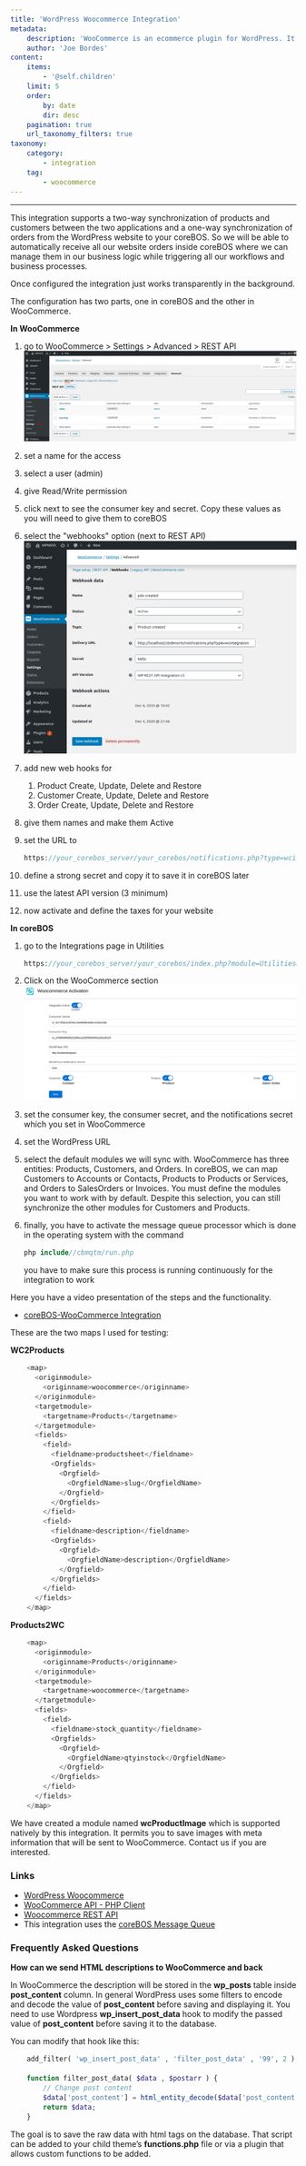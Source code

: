 ```yaml
---
title: 'WordPress Woocommerce Integration'
metadata:
    description: 'WooCommerce is an ecommerce plugin for WordPress. It makes creating and managing an online store simple, with reasonable levels of flexibility and several vital features such as inventory and tax management, secure payments, and shipping integration.'
    author: 'Joe Bordes'
content:
    items:
        - '@self.children'
    limit: 5
    order:
        by: date
        dir: desc
    pagination: true
    url_taxonomy_filters: true
taxonomy:
    category:
        - integration
    tag:
        - woocommerce 
---
```

---

This integration supports a two-way synchronization of products and
customers between the two applications and a one-way synchronization of
orders from the WordPress website to your coreBOS. So we will be able to
automatically receive all our website orders inside coreBOS where we can
manage them in our business logic while triggering all our workflows and
business processes.

Once configured the integration just works transparently in the
background.

The configuration has two parts, one in coreBOS and the other in
WooCommerce.

**In WooCommerce**

1.  go to WooCommerce &gt; Settings &gt; Advanced &gt; REST API
    ![](woocommercerestapi1.png?width=100%)

2.  set a name for the access
3.  select a user (admin)
4.  give Read/Write permission
5.  click next to see the consumer key and secret. Copy these values as
    you will need to give them to coreBOS
6.  select the "webhooks" option (next to REST API)
   ![](woocommercenot.png?width=90%)

7.  add new web hooks for
    1.  Product Create, Update, Delete and Restore
    2.  Customer Create, Update, Delete and Restore
    3.  Order Create, Update, Delete and Restore
8.  give them names and make them Active
9.  set the URL to
    ```php
    https://your_corebos_server/your_corebos/notifications.php?type=wcintegration
    ```
10. define a strong secret and copy it to save it in coreBOS later
11. use the latest API version (3 minimum)
12. now activate and define the taxes for your website

**In coreBOS**

1.  go to the Integrations page in Utilities
    ```php
    https://your_corebos_server/your_corebos/index.php?module=Utilities&action=index
    ```
2.  Click on the WooCommerce section
    ![](cbwoocommerceconfig.png?width=100%)

3.  set the consumer key, the consumer secret, and the notifications
    secret which you set in WooCommerce
4.  set the WordPress URL
5.  select the default modules we will sync with. WooCommerce has three
    entities: Products, Customers, and Orders. In coreBOS, we can map
    Customers to Accounts or Contacts, Products to Products or Services,
    and Orders to SalesOrders or Invoices. You must define the modules
    you want to work with by default. Despite this selection, you can
    still synchronize the other modules for Customers and Products.
6.  finally, you have to activate the message queue processor which is
    done in the operating system with the command
    ```php 
    php include//cbmqtm/run.php
    ``` 
    you have to make sure this process is
    running continuously for the integration to work

Here you have a video presentation of the steps and the functionality.

* <a href="https://www.youtube.com/watch?v=eUhGmZK4zlQ&t=30s">coreBOS-WooCommerce Integration</a>



These are the two maps I used for testing:

**WC2Products**

```php
    <map>
      <originmodule>
        <originname>woocommerce</originname>
      </originmodule>
      <targetmodule>
        <targetname>Products</targetname>
      </targetmodule>
      <fields>
        <field>
          <fieldname>productsheet</fieldname>
          <Orgfields>
            <Orgfield>
              <OrgfieldName>slug</OrgfieldName>
            </Orgfield>
          </Orgfields>
        </field>
        <field>
          <fieldname>description</fieldname>
          <Orgfields>
            <Orgfield>
              <OrgfieldName>description</OrgfieldName>
            </Orgfield>
          </Orgfields>
        </field>
      </fields>
    </map>
```

**Products2WC**
```php
    <map>
      <originmodule>
        <originname>Products</originname>
      </originmodule>
      <targetmodule>
        <targetname>woocommerce</targetname>
      </targetmodule>
      <fields>
        <field>
          <fieldname>stock_quantity</fieldname>
          <Orgfields>
            <Orgfield>
              <OrgfieldName>qtyinstock</OrgfieldName>
            </Orgfield>
          </Orgfields>
        </field>
      </fields>
    </map>
```

<div class="notices blue">
We have created a module named <strong>wcProductImage</strong> which is supported natively by this integration. It permits you to save images with meta information that will be sent to WooCommerce. Contact us if you are interested.
</div>

### Links

-   [WordPress Woocommerce](https://woocommerce.com/)
-   [WooCommerce API - PHP
    Client](https://github.com/woocommerce/wc-api-php)
-   [Woocommerce REST
    API](http://woocommerce.github.io/woocommerce-rest-api-docs/?php)
-   This integration uses the [coreBOS Message
    Queue](http://localhost/coreBOSDocumentation/developer-guide/architecture-concepts/corebos_mqtm)

### Frequently Asked Questions


<strong> How can we send HTML descriptions to WooCommerce and back </strong>

In WooCommerce the description will be stored in the **wp\_posts** table
inside **post\_content** column. In general WordPress uses some filters
to encode and decode the value of **post\_content** before saving and
displaying it. You need to use Wordpress **wp\_insert\_post\_data** hook
to modify the passed value of **post\_content** before saving it to the
database.

You can modify that hook like this:

```php
    add_filter( 'wp_insert_post_data' , 'filter_post_data' , '99', 2 );

    function filter_post_data( $data , $postarr ) {
        // Change post content
        $data['post_content'] = html_entity_decode($data['post_content']);
        return $data;
    }
```


The goal is to save the raw data with html tags on the database. That
script can be added to your child theme’s **functions.php** file or via
a plugin that allows custom functions to be added.
